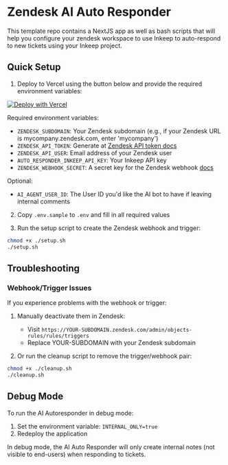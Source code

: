 # Zendesk AI Auto Responder

This template repo contains a NextJS app as well as bash scripts that will help you configure your zendesk workspace to use Inkeep to auto-respond to new tickets using your Inkeep project.


## Quick Setup

1. Deploy to Vercel using the button below and provide the required environment variables:

[![Deploy with Vercel](https://vercel.com/button)](https://vercel.com/new/clone?repository-url=https%3A%2F%2Fgithub.com%2Finkeep%2Fzendesk-inkeep-template&env=ZENDESK_SUBDOMAIN,ZENDESK_API_TOKEN,ZENDESK_API_USER,INKEEP_API_KEY&envDescription=API%20keys%20required%20for%20successful%20deployment&project-name=zendesk-inkeep-autoresponder&repository-name=zendesk-inkeep-autoresponder)

Required environment variables:
- `ZENDESK_SUBDOMAIN`: Your Zendesk subdomain (e.g., if your Zendesk URL is mycompany.zendesk.com, enter 'mycompany')
- `ZENDESK_API_TOKEN`: Generate at [Zendesk API token docs](https://support.zendesk.com/hc/en-us/articles/4408889192858-Generating-a-new-API-token)
- `ZENDESK_API_USER`: Email address of your Zendesk user
- `AUTO_RESPONDER_INKEEP_API_KEY`: Your Inkeep API key
- `ZENDESK_WEBHOOK_SECRET`: A secret key for the Zendesk webhook [docs](https://developer.zendesk.com/documentation/webhooks/verifying/)

Optional:
- `AI_AGENT_USER_ID`: The User ID you'd like the AI bot to have if leaving internal comments

2. Copy `.env.sample` to `.env` and fill in all required values

3. Run the setup script to create the Zendesk webhook and trigger:
```bash
chmod +x ./setup.sh
./setup.sh
```

## Troubleshooting

### Webhook/Trigger Issues
If you experience problems with the webhook or trigger:

1. Manually deactivate them in Zendesk:
   - Visit `https://YOUR-SUBDOMAIN.zendesk.com/admin/objects-rules/rules/triggers`
   - Replace YOUR-SUBDOMAIN with your Zendesk subdomain

2. Or run the cleanup script to remove the trigger/webhook pair:
```bash
chmod +x ./cleanup.sh
./cleanup.sh
```

## Debug Mode

To run the AI Autoresponder in debug mode:

1. Set the environment variable: `INTERNAL_ONLY=true`
2. Redeploy the application

In debug mode, the AI Auto Responder will only create internal notes (not visible to end-users) when responding to tickets.
